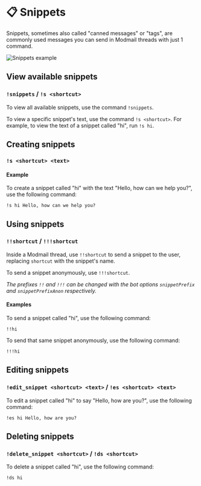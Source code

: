# 📋 Snippets

Snippets, sometimes also called "canned messages" or "tags", are commonly used messages you can send in Modmail threads with just 1 command.

![Snippets example](snippets.gif)

## View available snippets

### `!snippets` / `!s <shortcut>`

To view all available snippets, use the command `!snippets`.

To view a specific snippet's text, use the command `!s <shortcut>`.
For example, to view the text of a snippet called "hi", run `!s hi`.

## Creating snippets

### `!s <shortcut> <text>`

#### Example

To create a snippet called "hi" with the text "Hello, how can we help you?", use the following command:

`!s hi Hello, how can we help you?`

## Using snippets

### `!!shortcut` / `!!!shortcut`

Inside a Modmail thread, use `!!shortcut` to send a snippet to the user, replacing `shortcut` with the snippet's name.

To send a snippet anonymously, use `!!!shortcut`.

*The prefixes `!!` and `!!!` can be changed with the bot options `snippetPrefix` and `snippetPrefixAnon` respectively.*

#### Examples

To send a snippet called "hi", use the following command:

`!!hi`

To send that same snippet anonymously, use the following command:

`!!!hi`

## Editing snippets

### `!edit_snippet <shortcut> <text>` / `!es <shortcut> <text>`

To edit a snippet called "hi" to say "Hello, how are you?", use the following command:

`!es hi Hello, how are you?`

## Deleting snippets

### `!delete_snippet <shortcut>` / `!ds <shortcut>`

To delete a snippet called "hi", use the following command:

`!ds hi`
